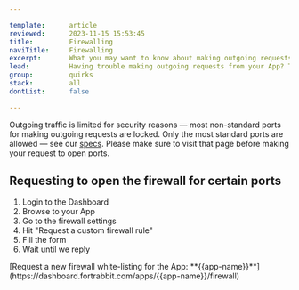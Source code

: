 ```yaml
---

template:      article
reviewed:      2023-11-15 15:53:45
title:         Firewalling
naviTitle:     Firewalling
excerpt:       What you may want to know about making outgoing requests and our blocklist.
lead:          Having trouble making outgoing requests from your App? That's maybe because we block most non-standard ports. You can ask us to get yours openned.
group:         quirks
stack:         all
dontList:      false

---
```


Outgoing traffic is limited for security reasons — most non-standard ports for making outgoing requests are locked. Only the most standard ports are allowed — see our [specs](http://www.fortrabbit.com/specs#firewall). Please make sure to visit that page before making your request to open ports.


## Requesting to open the firewall for certain ports

1. Login to the Dashboard
2. Browse to your App
3. Go to the firewall settings 
4. Hit "Request a custom firewall rule"
5. Fill the form
6. Wait until we reply

<div markdown="1" data-user="known">
[Request a new firewall white-listing for the App: **{{app-name}}**](https://dashboard.fortrabbit.com/apps/{{app-name}}/firewall)
</div>
